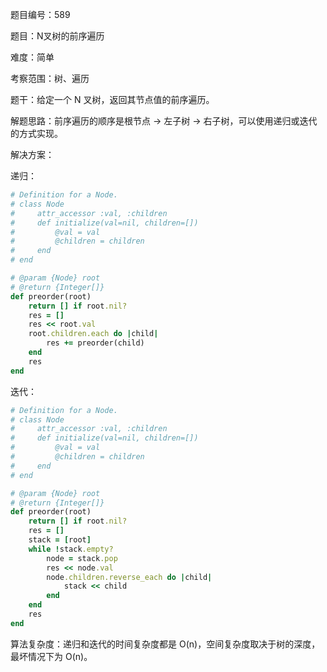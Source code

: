 题目编号：589

题目：N叉树的前序遍历

难度：简单

考察范围：树、遍历

题干：给定一个 N 叉树，返回其节点值的前序遍历。

解题思路：前序遍历的顺序是根节点 -> 左子树 -> 右子树，可以使用递归或迭代的方式实现。

解决方案：

递归：

```ruby
# Definition for a Node.
# class Node
#     attr_accessor :val, :children
#     def initialize(val=nil, children=[])
#         @val = val
#         @children = children
#     end
# end

# @param {Node} root
# @return {Integer[]}
def preorder(root)
    return [] if root.nil?
    res = []
    res << root.val
    root.children.each do |child|
        res += preorder(child)
    end
    res
end
```

迭代：

```ruby
# Definition for a Node.
# class Node
#     attr_accessor :val, :children
#     def initialize(val=nil, children=[])
#         @val = val
#         @children = children
#     end
# end

# @param {Node} root
# @return {Integer[]}
def preorder(root)
    return [] if root.nil?
    res = []
    stack = [root]
    while !stack.empty?
        node = stack.pop
        res << node.val
        node.children.reverse_each do |child|
            stack << child
        end
    end
    res
end
```

算法复杂度：递归和迭代的时间复杂度都是 O(n)，空间复杂度取决于树的深度，最坏情况下为 O(n)。